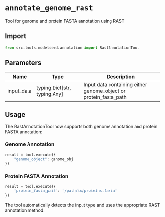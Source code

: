 # `annotate_genome_rast`

Tool for genome and protein FASTA annotation using RAST

## Import

```python
from src.tools.modelseed.annotation import RastAnnotationTool
````

## Parameters

| Name | Type | Description |
|-----|------|-------------|
| input_data | typing.Dict[str, typing.Any] | Input data containing either genome_object or protein_fasta_path |

## Usage

The RastAnnotationTool now supports both genome annotation and protein FASTA annotation:

### Genome Annotation
```python
result = tool.execute({
    "genome_object": genome_obj
})
```

### Protein FASTA Annotation
```python
result = tool.execute({
    "protein_fasta_path": "/path/to/proteins.fasta"
})
```

The tool automatically detects the input type and uses the appropriate RAST annotation method.
